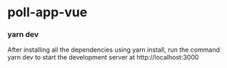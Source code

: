 # poll-app-vue

### yarn dev
After installing all the dependencies using yarn install, run the command yarn dev to start the development server at http://localhost:3000
